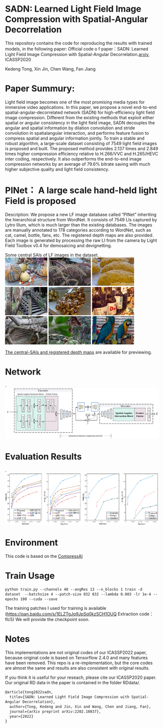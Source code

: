 # SADN: Learned Light Field Image Compression with Spatial-Angular Decorrelation 
  This repository contains the code for reproducing the results with trained models, in the following paper:
  Official code o f paper：SADN: Learned Light Field Image Compression with Spatial-Angular Decorrelation.[arxiv](https://arxiv.org/abs/2202.10837), ICASSP2020
  
Kedeng Tong, Xin Jin, Chen Wang, Fan Jiang 

# Paper Summury:
Light field image becomes one of the most promising media types for immersive video applications. In this paper, we propose a novel end-to-end spatial-angular-decorrelated network (SADN) for high-efficiency light field image compression. Different from the existing methods that exploit either spatial or angular consistency in the light field image, SADN decouples the angular and spatial information by dilation convolution and stride convolution in spatialangular interaction, and performs feature fusion to compress spatial and angular information jointly. To train a stable and robust algorithm, a large-scale dataset consisting of 7549 light field images is proposed and built. The proposed method provides 2.137 times and 2.849 times higher compression efficiency relative to H.266/VVC and H.265/HEVC inter coding, respectively. It also outperforms the end-to-end image compression networks by an average of 79.6% bitrate saving with much higher subjective quality and light field consistency. 

# PINet： A large scale hand-held light Field is proposed
Description: We propose a new LF image database called “PINet” inheriting the hierarchical structure from WordNet. It 
consists of 7549 LIs captured by Lytro Illum, which is much larger than the existing databases. The images are manually annotated to 178 categories according to WordNet, such as cat, camel, bottle, fans, etc. The registered depth maps are also provided. Each image is generated by processing the raw LI from the camera by Light Field Toolbox v0.4 for demosaicing and devignetting. 

Some central SAIs of LF images in the dataset. 
.![](https://github.com/VincentChandelier/SADN/blob/main/PINet/Central_Subapertures.png)

[The central-SAIs and registered depth maps](https://cloud.tsinghua.edu.cn/d/d47ad68552ec408eac94/  ) are available for previewing.

# Network
.![](https://github.com/VincentChandelier/SADN/blob/main/RDdata/Network.png)

# Evaluation Results
.![](https://github.com/VincentChandelier/SADN/blob/main/RDdata/RD.png)


# Environment
   This code is based on the [CompressAI](https://github.com/InterDigitalInc/CompressAI)
# Train Usage
   ```
   python train.py --channels 48 --angRes 13 --n_blocks 1 train -d dataset  --batchsize 4 --patch-size 832 832 --lambda 0.003 -lr 1e-4 --epochs 100 --cuda --save
   ```
   The training patches I used for training is available (https://pan.baidu.com/s/1ELZTgJq9JpSq0kzSCH1OUQ Extraction code：flc5)
   We will provide the checkpoint soon.

# Notes
This implementations are not original codes of our ICASSP2022 paper, because original code is based on Tensorflow 2.4.0 and many features have been removed. This repo is a re-implementation, but the core codes are almost the same and results are also consistent with original results. 

If you think it is useful for your reseach, please cite our ICASSP2020 paper. Our original RD data in the paper is contained in the folder RDdata/.

```
@article{tong2022sadn,
  title={SADN: Learned Light Field Image Compression with Spatial-Angular Decorrelation},
  author={Tong, Kedeng and Jin, Xin and Wang, Chen and Jiang, Fan},
  journal={arXiv preprint arXiv:2202.10837},
  year={2022}
}
```
